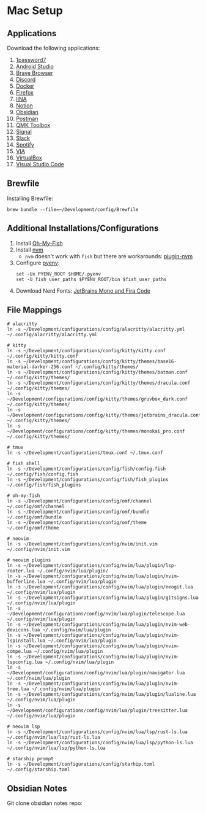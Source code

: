 # Mac Setup
## Applications
Download the following applications:
1. [1password7](https://1password.com/downloads/mac/) 
2. [Android Studio](https://developer.android.com/studio)
3. [Brave Browser](https://brave.com/download/) 
4. [Discord](https://discord.com/download)
5. [Docker](https://www.docker.com/products/docker-desktop)
6. [Firefox](https://www.mozilla.org/en-US/firefox/download/thanks/)
7. [IINA](https://iina.io/download/)
8. [Notion](https://www.notion.so/desktop)
9. [Obsidian](https://obsidian.md/)
10. [Postman](https://www.postman.com/downloads/)
11. [QMK Toolbox](https://github.com/qmk/qmk_toolbox)
12. [Signal](https://signal.org/download/)
13. [Slack](https://slack.com/downloads/mac)
14. [Spotify](https://www.spotify.com/us/download/mac/)
15. [VIA](https://caniusevia.com/)
16. [VirtualBox](https://www.virtualbox.org/wiki/Downloads)
17. [Visual Studio Code](https://code.visualstudio.com/download)

## Brewfile
Installing Brewfile:
```fish
brew bundle --file=~/Development/config/Brewfile
```

## Additional Installations/Configurations
1. Install [Oh-My-Fish](https://github.com/oh-my-fish/oh-my-fish) 
2. Install [nvm](https://github.com/nvm-sh/nvm#git-install) 
    - `nvm` doesn't work with `fish` but there are workarounds: [plugin-nvm](https://github.com/derekstavis/plugin-nvm)
3. Configure [pyenv](https://github.com/pyenv/pyenv#basic-github-checkout):
    ```fish
    set -Ux PYENV_ROOT $HOME/.pyenv
    set -U fish_user_paths $PYENV_ROOT/bin $fish_user_paths
    ```
4. Download Nerd Fonts: [JetBrains Mono and Fira Code](https://www.nerdfonts.com/font-downloads)

## File Mappings
```fish
# alacritty 
ln -s ~/Development/configurations/config/alacritty/alacritty.yml ~/.config/alacritty/alacritty.yml

# kitty 
ln -s ~/Development/configurations/config/kitty/kitty.conf ~/.config/kitty/kitty.conf
ln -s ~/Development/configurations/config/kitty/themes/base16-material-darker-256.conf ~/.config/kitty/themes/
ln -s ~/Development/configurations/config/kitty/themes/batman.conf ~/.config/kitty/themes/
ln -s ~/Development/configurations/config/kitty/themes/dracula.conf ~/.config/kitty/themes/
ln -s ~/Development/configurations/config/kitty/themes/gruvbox_dark.conf ~/.config/kitty/themes/
ln -s ~/Development/configurations/config/kitty/themes/jetbrains_dracula.conf ~/.config/kitty/themes/
ln -s ~/Development/configurations/config/kitty/themes/monokai_pro.conf ~/.config/kitty/themes/

# tmux 
ln -s ~/Development/configurations/tmux.conf ~/.tmux.conf

# fish shell
ln -s ~/Development/configurations/config/fish/config.fish ~/.config/fish/config.fish
ln -s ~/Development/configurations/config/fish/fish_plugins ~/.config/fish/fish_plugins

# oh-my-fish
ln -s ~/Development/configurations/config/omf/channel ~/.config/omf/channel
ln -s ~/Development/configurations/config/omf/bundle ~/.config/omf/bundle
ln -s ~/Development/configurations/config/omf/theme ~/.config/omf/theme

# neovim
ln -s ~/Development/configurations/config/nvim/init.vim ~/.config/nvim/init.vim

# neovim plugins
ln -s ~/Development/configurations/config/nvim/lua/plugin/lsp-rooter.lua ~/.config/nvim/lua/plugin/
ln -s ~/Development/configurations/config/nvim/lua/plugin/nvim-bufferline.lua ~/.config/nvim/lua/plugin
ln -s ~/Development/configurations/config/nvim/lua/plugin/neogit.lua ~/.config/nvim/lua/plugin
ln -s ~/Development/configurations/config/nvim/lua/plugin/gitsigns.lua ~/.config/nvim/lua/plugin
ln -s ~/Development/configurations/config/nvim/lua/plugin/telescope.lua ~/.config/nvim/lua/plugin
ln -s ~/Development/configurations/config/nvim/lua/plugin/nvim-web-devicons.lua ~/.config/nvim/lua/plugin
ln -s ~/Development/configurations/config/nvim/lua/plugin/nvim-lspinstall.lua ~/.config/nvim/lua/plugin
ln -s ~/Development/configurations/config/nvim/lua/plugin/nvim-compe.lua ~/.config/nvim/lua/plugin
ln -s ~/Development/configurations/config/nvim/lua/plugin/nvim-lspconfig.lua ~/.config/nvim/lua/plugin
ln -s ~/Development/configurations/config/nvim/lua/plugin/navigator.lua ~/.conf/nvim/lua/plugin
ln -s ~/Development/configurations/config/nvim/lua/plugin/nvim-tree.lua ~/.config/nvim/lua/plugin
ln -s ~/Development/configurations/config/nvim/lua/plugin/lualine.lua ~/.config/nvim/lua/plugin 
ln -s ~/Development/configurations/config/nvim/lua/plugin/treesitter.lua ~/.config/nvim/lua/plugin

# neovim lsp 
ln -s ~/Development/configurations/config/nvim/lua/lsp/rust-ls.lua ~/.config/nvim/lua/lsp/rust-ls.lua
ln -s ~/Development/configurations/config/nvim/lua/lsp/python-ls.lua ~/.config/nvim/lua/lsp/python-ls.lua

# starship prompt
ln -s ~/Development/configurations/config/starhip.toml ~/.config/starship.toml
```

## Obsidian Notes
Git clone obsidian notes repo: 
```fish

```

